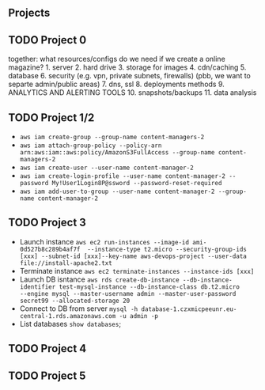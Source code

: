 ## Projects
## **TODO** Project 0
together: what resources/configs do we need if we create a online magazine?
    1. server
    2. hard drive
    3. storage for images
    4. cdn/caching
    5. database
    6. security (e.g. vpn, private subnets, firewalls) (pbb, we want to separte admin/public areas)
    7. dns, ssl
    8. deployments methods
    9. ANALYTICS AND ALERTING TOOLS
    10. snapshots/backups
    11. data analysis
## **TODO** Project 1/2
- `aws iam create-group --group-name content-managers-2`
- `aws iam attach-group-policy --policy-arn arn:aws:iam::aws:policy/AmazonS3FullAccess --group-name content-managers-2`
- `aws iam create-user --user-name content-manager-2`
- `aws iam create-login-profile --user-name content-manager-2 --password My!User1Login8P@ssword --password-reset-required`
- `aws iam add-user-to-group --user-name content-manager-2 --group-name content-manager-2`

## **TODO** Project 3
- Launch instance `aws ec2 run-instances --image-id ami-0d527b8c289b4af7f  --instance-type t2.micro --security-group-ids [xxx] --subnet-id [xxx]--key-name aws-devops-project --user-data file://install-apache2.txt`
- Terminate instance `aws ec2 terminate-instances --instance-ids [xxx]`
- Launch DB isntance `aws rds create-db-instance --db-instance-identifier test-mysql-instance --db-instance-class db.t2.micro     --engine mysql --master-username admin --master-user-password secret99 --allocated-storage 20`
- Connect to DB from server `mysql -h database-1.czxmicpeeunr.eu-central-1.rds.amazonaws.com -u admin -p`
- List databases `show databases`;

## **TODO** Project 4


## **TODO** Project 5
